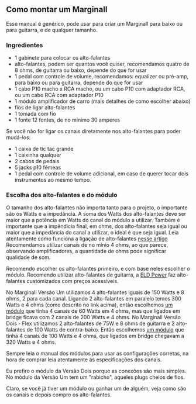 ## Como montar um Marginall

Esse manual é genérico, pode usar para criar um Marginall para baixo ou para guitarra, e de qualquer tamanho.

### Ingredientes

 - 1 gabinete para colocar os alto-falantes
 - alto-falantes, podem ser quantos você quiser, recomendamos quatro de 8 ohms, de guitarra ou baixo, depende do que for usar
 - 1 pedal com controle de volume, recomendamos: equalizer ou pré-amp, para baixo ou para guitarra, depende do que for usar
 - 1 cabo P10 macho x RCA macho, ou um cabo P10 com adaptador RCA, ou um cabo RCA com adaptador P10
 - 1 módulo amplificador de carro (mais detalhes de como escolher abaixo)
 - fios de ligar alto-falantes
 - 1 tomada com fio
 - 1 fonte 12 fontes, de no mínimo 30 amperes
 
 Se você não for ligar os canais diretamente nos alto-falantes para poder mudá-los:
 
  - 1 caixa de tic tac grande
  - 1 caixinha qualquer
  - 2 cabos de pedais
  - 5 jacks p10 fêmeas
  - 1 pedal com controle de volume adicional, em caso de querer tocar dois instrumentos ao mesmo tempo.
  
### Escolha dos alto-falantes e do módulo
  
O tamanho dos alto-falantes não importa tanto para o projeto, o importante são os Watts e a impedância.
A soma dos Watts dos alto-falantes deve ser maior que a potência em Watts do canal do módulo a utilizar.
Também é importante que a impêndicia final, em ohms, dos alto-falantes seja igual ou maior que a impedância do canal a utilizar, o ideal é que seja igual. Leia atentamente como funciona a ligação de alto-falantes [nesse artigo](http://www.somsc.com.br/dicas/bobinas)
Recomendamos utilizar canais de no mínio 4 ohms, ao que parece, observando amplificadores, a quantidade de ohms pode significar qualidade de som.

Recomendo escolher os alto-falantes primeiro, e com base neles escolher o módulo.
Recomendo utilizar alto-falantes de guitarra, a [ELD Power](https://www.facebook.com/eldpowerloudspeakers/) faz alto-falantes customizados com preços acessíveis.

No Marginall Versão Um utilizamos 4 alto-falantes iguais de 150 Watts e 8 ohms, 2 para cada canal. Ligando 2 alto-falantes em paralelo temos 300 Watts e 4 ohms (como descrito no link acima), então escolhemos [um módulo](http://hurricane.com.br/produto/h-400-4d/) que tinha 4 canais de 60 Watts em 4 ohms, mas que ligados em bridge ficava com 2 canais de 200 Watts e 4 ohms.
No Marginall Versão Dois - Flex utilizamos 2 alto-falantes de 75W e 8 ohms de guitarra e 2 alto-falantes de 100 Watts de contra-baixo. Então escolhemos [um módulo](http://hurricane.com.br/produto/ha-4-160/) que tinha 4 canais de 100 Watts e 4 ohms, que ligados em bridge chegavam a 320 Watts e 4 ohms.

Sempre leia o manual dos módulos para usar as configurações corretas, na hora de comprar leia atentamente as especificações dos canais.

Eu prefiro o módulo da Versão Dois porque as conexões são mais simples. No módulo da Versão Um tem um "rabicho", aqueles plugs cheios de fios.

Claro, se você já tiver um módulo ou ganhar um de alguém, veja como são os canais e depois compre os alto-falantes.



